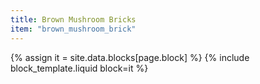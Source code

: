```yaml
---
title: Brown Mushroom Bricks
item: "brown_mushroom_brick"
---
```


{% assign it = site.data.blocks[page.block] %}
{% include block_template.liquid block=it %}

